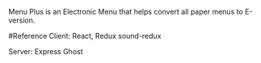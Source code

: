 Menu Plus is an Electronic Menu that helps convert all paper menus to E-version.

#Reference
Client: React, Redux
sound-redux

Server: Express
Ghost
